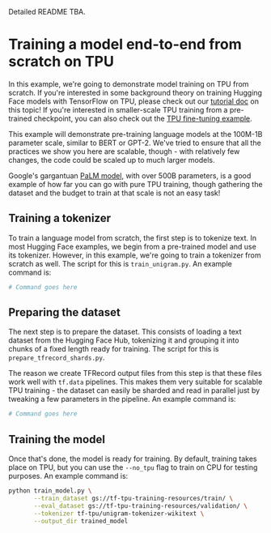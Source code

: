 Detailed README TBA.

# Training a model end-to-end from scratch on TPU

In this example, we're going to demonstrate model training on TPU from scratch. If you're interested in some
background theory on training Hugging Face models with TensorFlow on TPU, please check out our 
[tutorial doc](https://huggingface.co/docs/transformers/main/perf_train_tpu_tf) on this topic!
If you're interested in smaller-scale TPU training from a pre-trained checkpoint, you can also check out the 
[TPU fine-tuning example](https://colab.research.google.com/github/huggingface/notebooks/blob/main/examples/tpu_training-tf.ipynb).

This example will demonstrate pre-training language models at the 100M-1B parameter scale, similar to BERT or GPT-2.
We've tried to ensure that all the practices we show you here are scalable, though - with relatively few changes, the
code could be scaled up to much larger models. 

Google's gargantuan [PaLM model](https://arxiv.org/abs/2204.02311), with
over 500B parameters, is a good example of how far you can go with pure TPU training, though gathering the dataset
and the budget to train at that scale is not an easy task!

## Training a tokenizer

To train a language model from scratch, the first step is to tokenize text. In most Hugging Face examples, we begin
from a pre-trained model and use its tokenizer. However, in this example, we're going to train a tokenizer from
scratch as well. The script for this is `train_unigram.py`. An example command is:

```python
# Command goes here
```

## Preparing the dataset

The next step is to prepare the dataset. This consists of loading a text dataset from the Hugging Face Hub, tokenizing it
and grouping it into chunks of a fixed length ready for training. The script for this is `prepare_tfrecord_shards.py`.

The reason we create TFRecord output files from this step is that these files work well with `tf.data` pipelines. This
makes them very suitable for scalable TPU training - the dataset can easily be sharded and read in parallel just
by tweaking a few parameters in the pipeline. An example command is:

```python
# Command goes here
```

## Training the model

Once that's done, the model is ready for training. By default, training takes place on TPU, but you can use the
`--no_tpu` flag to train on CPU for testing purposes. An example command is:

```bash
python train_model.py \
       --train_dataset gs://tf-tpu-training-resources/train/ \
       --eval_dataset gs://tf-tpu-training-resources/validation/ \
       --tokenizer tf-tpu/unigram-tokenizer-wikitext \
       --output_dir trained_model  
```